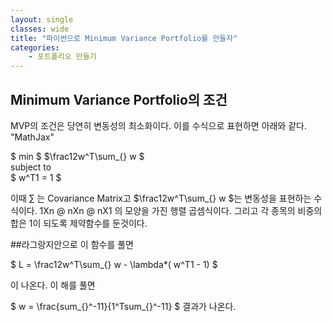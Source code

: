 ```yaml
---
layout: single
classes: wide
title: "파이썬으로 Minimum Variance Portfolio를 만들자"
categories:
    - 포트폴리오 만들기
---
```


## Minimum Variance Portfolio의 조건
MVP의 조건은 당연히 변동성의 최소화이다. 이를 수식으로 표현하면 아래와 같다. "MathJax"

$ min $  $\frac12w^T\sum_{} w $   
 subject to  
$ w^T1 = 1 $  

이때 $\sum_{}$ 는 Covariance Matrix고 $\frac12w^T\sum_{} w $는 변동성을 표현하는 수식이다.   1Xn @ nXn @ nX1 의 모양을 가진 행렬 곱셈식이다.
그리고 각 종목의 비중의합은 1이 되도록 제약함수를 둔것이다.

##라그랑지안으로 이 함수를 풀면

$ L = \frac12w^T\sum_{} w - \lambda*( w^T1 - 1) $  

이 나온다. 이 해를 풀면 

$ w = \frac{sum_{}^-11}{1^Tsum_{}^-11} $ 결과가 나온다.
